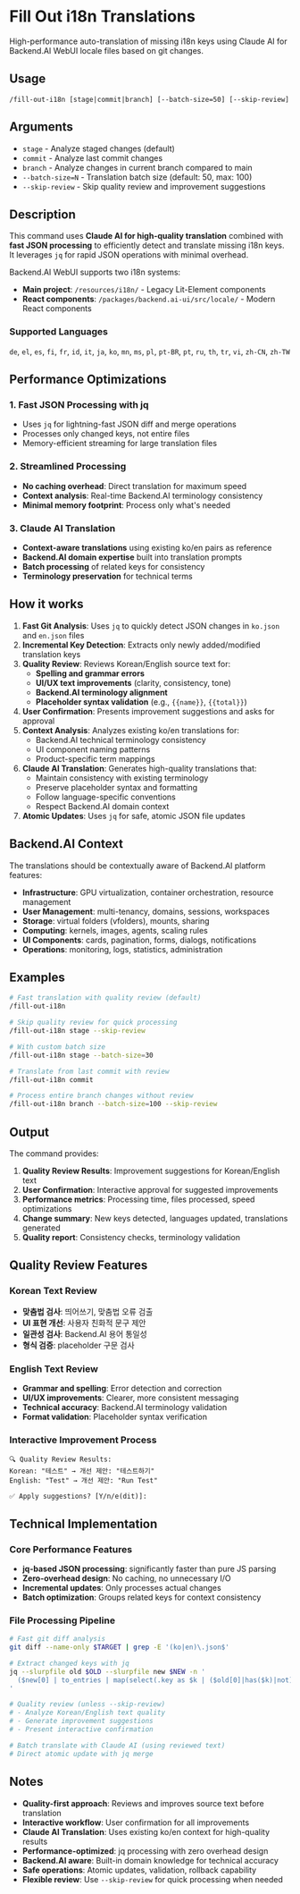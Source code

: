 # Fill Out i18n Translations

High-performance auto-translation of missing i18n keys using Claude AI for Backend.AI WebUI locale files based on git changes.

## Usage

```
/fill-out-i18n [stage|commit|branch] [--batch-size=50] [--skip-review]
```

## Arguments

- `stage` - Analyze staged changes (default)
- `commit` - Analyze last commit changes  
- `branch` - Analyze changes in current branch compared to main
- `--batch-size=N` - Translation batch size (default: 50, max: 100)
- `--skip-review` - Skip quality review and improvement suggestions

## Description

This command uses **Claude AI for high-quality translation** combined with **fast JSON processing** to efficiently detect and translate missing i18n keys. It leverages `jq` for rapid JSON operations with minimal overhead.

Backend.AI WebUI supports two i18n systems:
- **Main project**: `/resources/i18n/` - Legacy Lit-Element components
- **React components**: `/packages/backend.ai-ui/src/locale/` - Modern React components

### Supported Languages
`de`, `el`, `es`, `fi`, `fr`, `id`, `it`, `ja`, `ko`, `mn`, `ms`, `pl`, `pt-BR`, `pt`, `ru`, `th`, `tr`, `vi`, `zh-CN`, `zh-TW`

## Performance Optimizations

### 1. Fast JSON Processing with jq
- Uses `jq` for lightning-fast JSON diff and merge operations
- Processes only changed keys, not entire files
- Memory-efficient streaming for large translation files

### 2. Streamlined Processing
- **No caching overhead**: Direct translation for maximum speed
- **Context analysis**: Real-time Backend.AI terminology consistency  
- **Minimal memory footprint**: Process only what's needed

### 3. Claude AI Translation
- **Context-aware translations** using existing ko/en pairs as reference
- **Backend.AI domain expertise** built into translation prompts
- **Batch processing** of related keys for consistency
- **Terminology preservation** for technical terms

## How it works

1. **Fast Git Analysis**: Uses `jq` to quickly detect JSON changes in `ko.json` and `en.json` files
2. **Incremental Key Detection**: Extracts only newly added/modified translation keys
3. **Quality Review**: Reviews Korean/English source text for:
   - **Spelling and grammar errors**
   - **UI/UX text improvements** (clarity, consistency, tone)
   - **Backend.AI terminology alignment**
   - **Placeholder syntax validation** (e.g., `{{name}}`, `{{total}}`)
4. **User Confirmation**: Presents improvement suggestions and asks for approval
5. **Context Analysis**: Analyzes existing ko/en translations for:
   - Backend.AI technical terminology consistency
   - UI component naming patterns  
   - Product-specific term mappings
6. **Claude AI Translation**: Generates high-quality translations that:
   - Maintain consistency with existing terminology
   - Preserve placeholder syntax and formatting
   - Follow language-specific conventions
   - Respect Backend.AI domain context
7. **Atomic Updates**: Uses `jq` for safe, atomic JSON file updates

## Backend.AI Context

The translations should be contextually aware of Backend.AI platform features:
- **Infrastructure**: GPU virtualization, container orchestration, resource management
- **User Management**: multi-tenancy, domains, sessions, workspaces
- **Storage**: virtual folders (vfolders), mounts, sharing
- **Computing**: kernels, images, agents, scaling rules
- **UI Components**: cards, pagination, forms, dialogs, notifications
- **Operations**: monitoring, logs, statistics, administration

## Examples

```bash
# Fast translation with quality review (default)
/fill-out-i18n

# Skip quality review for quick processing
/fill-out-i18n stage --skip-review

# With custom batch size
/fill-out-i18n stage --batch-size=30

# Translate from last commit with review
/fill-out-i18n commit

# Process entire branch changes without review
/fill-out-i18n branch --batch-size=100 --skip-review
```

## Output

The command provides:
1. **Quality Review Results**: Improvement suggestions for Korean/English text
2. **User Confirmation**: Interactive approval for suggested improvements
3. **Performance metrics**: Processing time, files processed, speed optimizations
4. **Change summary**: New keys detected, languages updated, translations generated
5. **Quality report**: Consistency checks, terminology validation

## Quality Review Features

### Korean Text Review
- **맞춤법 검사**: 띄어쓰기, 맞춤법 오류 검출
- **UI 표현 개선**: 사용자 친화적 문구 제안
- **일관성 검사**: Backend.AI 용어 통일성
- **형식 검증**: placeholder 구문 검사

### English Text Review  
- **Grammar and spelling**: Error detection and correction
- **UI/UX improvements**: Clearer, more consistent messaging
- **Technical accuracy**: Backend.AI terminology validation
- **Format validation**: Placeholder syntax verification

### Interactive Improvement Process
```
🔍 Quality Review Results:
Korean: "테스트" → 개선 제안: "테스트하기"
English: "Test" → 개선 제안: "Run Test"

✅ Apply suggestions? [Y/n/e(dit)]: 
```

## Technical Implementation

### Core Performance Features
- **jq-based JSON processing**: significantly faster than pure JS parsing
- **Zero-overhead design**: No caching, no unnecessary I/O
- **Incremental updates**: Only processes actual changes
- **Batch optimization**: Groups related keys for context consistency

### File Processing Pipeline
```bash
# Fast git diff analysis
git diff --name-only $TARGET | grep -E '(ko|en)\.json$'

# Extract changed keys with jq
jq --slurpfile old $OLD --slurpfile new $NEW -n '
  ($new[0] | to_entries | map(select(.key as $k | ($old[0]|has($k)|not))) | from_entries)
'

# Quality review (unless --skip-review)
# - Analyze Korean/English text quality
# - Generate improvement suggestions
# - Present interactive confirmation

# Batch translate with Claude AI (using reviewed text)
# Direct atomic update with jq merge
```

## Notes

- **Quality-first approach**: Reviews and improves source text before translation
- **Interactive workflow**: User confirmation for all improvements  
- **Claude AI Translation**: Uses existing ko/en context for high-quality results
- **Performance-optimized**: jq processing with zero overhead design
- **Backend.AI aware**: Built-in domain knowledge for technical accuracy
- **Safe operations**: Atomic updates, validation, rollback capability
- **Flexible review**: Use `--skip-review` for quick processing when needed